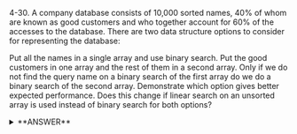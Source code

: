 ﻿4-30. A company database consists of 10,000 sorted names, 40% of whom are known as good customers and who together account for 60% of the accesses to the database. There are two data structure options to consider for representing the database:

Put all the names in a single array and use binary search.
Put the good customers in one array and the rest of them in a second array.
Only if we do not find the query name on a binary search of the first array do we do a binary search of the second array. Demonstrate which option gives better expected performance. Does this change if linear search on an unsorted array is used instead of binary search for both options?


<details>
<summary>**ANSWER**</summary>
  <p>

    Option 1 is preferred since using binary search would require a maximum of log10000 ~ 13 in the worst case as opposed to log4000 + log6000 ~ 11 + 12 for the split scenario.

    For linear search, option 2 would be preferred as most times, searching the 4000 customers would return the desired result and if the search extends to 6000, the worst case scenario is still 10000 just like option 1.

  
  </p>
</details>
